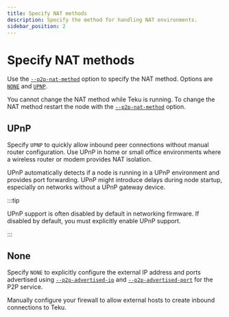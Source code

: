 ```yaml
---
title: Specify NAT methods
description: Specify the method for handling NAT environments.
sidebar_position: 2
---
```


# Specify NAT methods

Use the [`--p2p-nat-method`](../../reference/cli/index.md#p2p-nat-method) option to specify the NAT method. Options are [`NONE`](#none) and [`UPNP`](#upnp).

You cannot change the NAT method while Teku is running. To change the NAT method restart the node with the [`--p2p-nat-method`](../../reference/cli/index.md#p2p-nat-method) option.

## UPnP

Specify `UPNP` to quickly allow inbound peer connections without manual router configuration. Use UPnP in home or small office environments where a wireless router or modem provides NAT isolation.

UPnP automatically detects if a node is running in a UPnP environment and provides port forwarding. UPnP might introduce delays during node startup, especially on networks without a UPnP gateway device.

:::tip

UPnP support is often disabled by default in networking firmware. If disabled by default, you must explicitly enable UPnP support.

:::

## None

Specify `NONE` to explicitly configure the external IP address and ports advertised using [`--p2p-advertised-ip`](../../reference/cli/index.md#p2p-advertised-ip-p2p-advertised-ips) and [`--p2p-advertised-port`](../../reference/cli/index.md#p2p-advertised-port) for the P2P service.

Manually configure your firewall to allow external hosts to create inbound connections to Teku.
